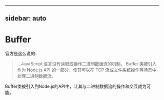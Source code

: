 
---
sidebar: auto
---

# Buffer

官方是这么说的:

> ...JavaScript 语言没有读取或操作二进制数据流的机制。 Buffer 类被引入作为 Node.js API 的一部分，使其可以在 TCP 流或文件系统操作等场景中处理二进制数据流。

Buffer类被引入到Node.js的API中，让其与二进制数据流的操作和交互成为可能。

